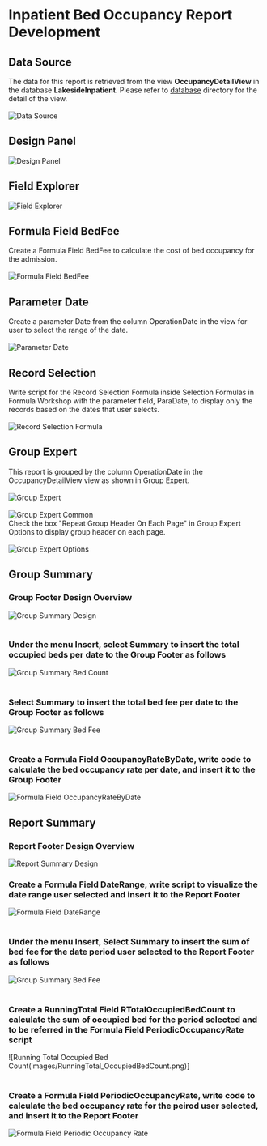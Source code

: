 # Inpatient Bed Occupancy Report Development
## Data Source
The data for this report is retrieved from the view <b>OccupancyDetailView</b> in the database <b>LakesideInpatient</b>. Please refer to <a href='../../'>database</a> directory for the detail of the view.
<br><br>
![Data Source](images/DatabaseExpert.png)
## Design Panel
![Design Panel](images/DesignPanel.png)
## Field Explorer
![Field Explorer](images/FieldExplorer.png)
## Formula Field BedFee
Create a Formula Field BedFee to calculate the cost of bed occupancy for the admission. 
<br><br>
![Formula Field BedFee](images/FormulaField_BedFee.png)
## Parameter Date
Create a parameter Date from the column OperationDate in the view for user to select the range of the date.
<br><br>
![Parameter Date](images/Parameter_ParaDate.png)
## Record Selection
Write script for the Record Selection Formula inside Selection Formulas in Formula Workshop with the parameter field, ParaDate, to display only the records based on the dates that user selects. 
<br><br>
![Record Selection Formula](images/RecordSelection.png)
## Group Expert
This report is grouped by the column OperationDate in the OccupancyDetailView view as shown in Group Expert.
<br><br>
![Group Expert](images/GroupExpert.png)<br><br>
![Group Expert Common](images/GroupExpert_Common.png)
<br>Check the box "Repeat Group Header On Each Page" in Group Expert Options to display group header on each page.
<br><br>![Group Expert Options](images/GroupExpert_Options.png)
## Group Summary
### Group Footer Design Overview
![Group Summary Design](images/GroupSummary_Design.png)<br><br>
### Under the menu Insert, select Summary to insert the total occupied beds per date to the Group Footer as follows
![Group Summary Bed Count](images/GroupSummary_Count.png)<br><br>
### Select Summary to insert the total bed fee per date to the Group Footer as follows
![Group Summary Bed Fee](images/GroupSummary_Sum.png)<br><br>
### Create a Formula Field OccupancyRateByDate, write code to calculate the bed occupancy rate per date, and insert it to the Group Footer
![Formula Field OccupancyRateByDate](images/FormulaField_OccupancyRateByDate.png)
## Report Summary
### Report Footer Design Overview
![Report Summary Design](images/ReportSummary_Design.png)<br>
### Create a Formula Field DateRange, write script to visualize the date range user selected and insert it to the Report Footer
![Formula Field DateRange](images/FormulaField_DateRange.png)<br><br>
### Under the menu Insert, Select Summary to insert the sum of bed fee for the date period user selected to the Report Footer as follows
![Group Summary Bed Fee](images/ReportSummary_Sum.png)<br><br>
### Create a RunningTotal Field RTotalOccupiedBedCount to calculate the sum of occupied bed for the period selected and to be referred in the Formula Field PeriodicOccupancyRate script
![Running Total Occupied Bed Count(images/RunningTotal_OccupiedBedCount.png)]<br><br>
### Create a Formula Field PeriodicOccupancyRate, write code to calculate the bed occupancy rate for the peirod user selected, and insert it to the Report Footer
![Formula Field Periodic Occupancy Rate](images/FormulaField_PeriodicOccupancyRate.png)

